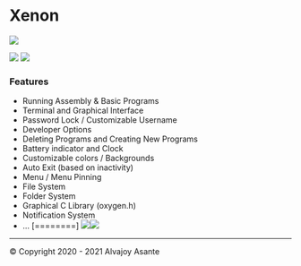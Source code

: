 # Xenon

![](https://i.imgur.com/EpBZxrG.png)

![](https://img.shields.io/badge/Release-BETA-green) ![](https://img.shields.io/github/issues/Overload02/Xenon)

### Features

- Running Assembly & Basic Programs
- Terminal and Graphical Interface
- Password Lock / Customizable Username
- Developer Options
- Deleting Programs and Creating New Programs
- Battery indicator and Clock
- Customizable colors / Backgrounds
- Auto Exit (based on inactivity)
- Menu / Menu Pinning
- File System
- Folder System
- Graphical C Library (oxygen.h)
- Notification System
- ...
[========]
![](https://i.imgur.com/DITWbGp.png)![](https://i.imgur.com/2nec4dy.gif)

------------


 &copy; Copyright 2020 - 2021 Alvajoy Asante
